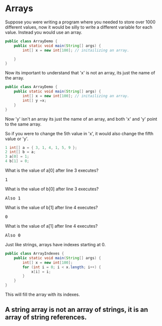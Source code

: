 # Arrays
Suppose you were writing a program where you needed to store over 1000 different values, now it would be silly to write a different variable for each value. Instead you would use an array. 

```java
public class ArrayDemo {
    public static void main(String[] args) {
        int[] x = new int[100]; // initailizing an array. 

    }
}
```
Now its important to understand that 'x' is not an array, its just the name of the array. 
```java
public class ArrayDemo {
    public static void main(String[] args) {
        int[] x = new int[100]; // initailizing an array. 
        int[] y =x;
    }
}
```
Now 'y' isn't an array its just the name of an array, and both 'x' and 'y' point to the same array. 

So if you were to change the 5th value in 'x', it would also change the fifth value or 'y'.

```java
1 int[] a = { 3, 1, 4, 1, 5, 9 }; 
2 int[] b = a; 
3 a[0] = 1; 
4 b[1] = 0;
```
What is the value of a[0] after line 3 executes?
<pre>1</pre>
What is the value of b[0] after line 3 executes?
<pre>Also 1</pre>
What is the value of b[1] after line 4 executes?
<pre>0</pre>
What is the value of a[1] after line 4 executes?
<pre>Also 0</pre>

Just like strings, arrays have indexes starting at 0. 
```java
public class ArrayIndexes {
    public static void main(String[] args) {
        int[] x = new int[100];
        for (int i = 0; i < x.length; i++) {
            x[i] = i;
        }
    }
}
```
This will fill the array with its indexes. 

## A string array is not an array of strings, it is an array of string references.
